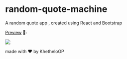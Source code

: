 # random-quote-machine
A random quote app , created using React and Bootstrap

[Preview](https://codepen.io/Khethelogp/full/GRWNBRp) 👀:

![](https://i.ibb.co/yS4tm2K/random-quote-machine.png)

made with :heart: by KhetheloGP
